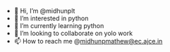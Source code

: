 - 👋 Hi, I’m @midhunplt
- 👀 I’m interested in python
- 🌱 I’m currently learning  python
- 💞️ I’m looking to collaborate on  yolo work
- 📫 How to reach me @midhunpmathew@ec.ajce.in

<!---
midhunplt/midhunplt is a ✨ special ✨ repository because its `README.md` (this file) appears on your GitHub profile.
You can click the Preview link to take a look at your changes.
--->
